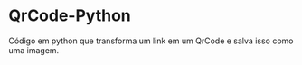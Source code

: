 # QrCode-Python  
  
Código em python que transforma um link em um QrCode e salva isso como uma imagem. 
